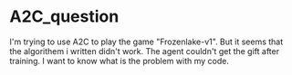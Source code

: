 # A2C_question
I'm trying to use A2C to play the game "Frozenlake-v1". But it seems that the algorithem i written didn't work. The agent couldn't get the gift after training. I want to know what is the problem with my code.
 
